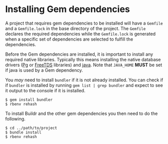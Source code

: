 # Installing Gem dependencies

A project that requires gem dependencies to be installed will have a `Gemfile` and a `Gemfile.lock` in the base
directory of the project. The `Gemfile` declares the required dependencies while the `Gemfile.lock` is 
generated when a specific set of dependencies are selected to fulfill the dependencies.

Before the Gem dependencies are installed, it is important to install any required native libraries.
Typically this means installing the native database drivers ([Pg](InstallPg.md) or [FreeTDS](InstallFreeTDS.md) 
libraries) and [java](InstallJava.md). Note that `JAVA_HOME` **MUST** be set if java is used by a Gem dependency.

You _may_ need to install `bundler` if it is not already installed. You can check if if `bundler` is installed by running `gem list | grep bundler` and expect to see it output to the console if it is installed.

    $ gem install bundler
    $ rbenv rehash

To install Buildr and the other gem dependencies you then need to do the following.

    $ cd ../path/to/project
    $ bundle install
    $ rbenv rehash
